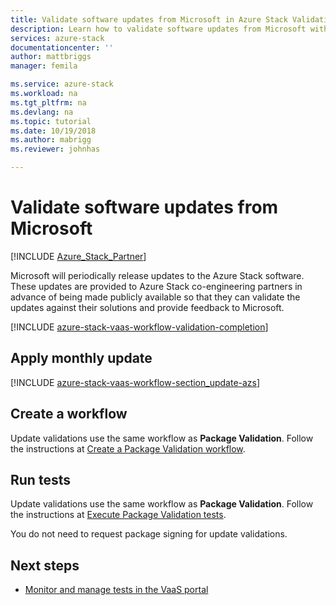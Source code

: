 ```yaml
---
title: Validate software updates from Microsoft in Azure Stack Validation as a Service | Microsoft Docs
description: Learn how to validate software updates from Microsoft with Validation as a Service.
services: azure-stack
documentationcenter: ''
author: mattbriggs
manager: femila

ms.service: azure-stack
ms.workload: na
ms.tgt_pltfrm: na
ms.devlang: na
ms.topic: tutorial
ms.date: 10/19/2018
ms.author: mabrigg
ms.reviewer: johnhas

---
```


# Validate software updates from Microsoft

[!INCLUDE [Azure_Stack_Partner](./includes/azure-stack-partner-appliesto.md)]

Microsoft will periodically release updates to the Azure Stack software. These updates are provided to Azure Stack co-engineering partners in advance of being made publicly available so that they can validate the updates against their solutions and provide feedback to Microsoft.

[!INCLUDE [azure-stack-vaas-workflow-validation-completion](includes/azure-stack-vaas-workflow-validation-completion.md)]

## Apply monthly update

[!INCLUDE [azure-stack-vaas-workflow-section_update-azs](includes/azure-stack-vaas-workflow-section_update-azs.md)]

## Create a workflow

Update validations use the same workflow as **Package Validation**. Follow the instructions at [Create a Package Validation workflow](azure-stack-vaas-validate-oem-package.md#create-a-package-validation-workflow).

## Run tests

Update validations use the same workflow as **Package Validation**. Follow the instructions at [Execute Package Validation tests](azure-stack-vaas-validate-oem-package.md#run-package-validation-tests).

You do not need to request package signing for update validations.

## Next steps

- [Monitor and manage tests in the VaaS portal](azure-stack-vaas-monitor-test.md)
